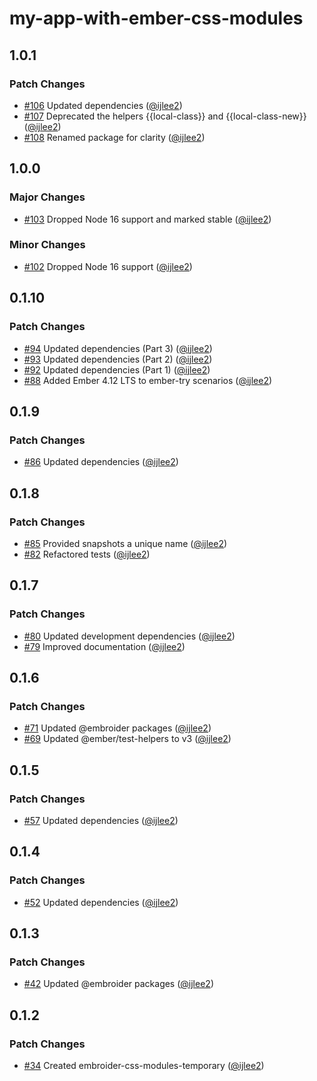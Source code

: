 # my-app-with-ember-css-modules

## 1.0.1

### Patch Changes

- [#106](https://github.com/ijlee2/embroider-css-modules/pull/106) Updated dependencies ([@ijlee2](https://github.com/ijlee2))
- [#107](https://github.com/ijlee2/embroider-css-modules/pull/107) Deprecated the helpers {{local-class}} and {{local-class-new}} ([@ijlee2](https://github.com/ijlee2))
- [#108](https://github.com/ijlee2/embroider-css-modules/pull/108) Renamed package for clarity ([@ijlee2](https://github.com/ijlee2))

## 1.0.0

### Major Changes

- [#103](https://github.com/ijlee2/embroider-css-modules/pull/103) Dropped Node 16 support and marked stable ([@ijlee2](https://github.com/ijlee2))

### Minor Changes

- [#102](https://github.com/ijlee2/embroider-css-modules/pull/102) Dropped Node 16 support ([@ijlee2](https://github.com/ijlee2))

## 0.1.10

### Patch Changes

- [#94](https://github.com/ijlee2/embroider-css-modules/pull/94) Updated dependencies (Part 3) ([@ijlee2](https://github.com/ijlee2))
- [#93](https://github.com/ijlee2/embroider-css-modules/pull/93) Updated dependencies (Part 2) ([@ijlee2](https://github.com/ijlee2))
- [#92](https://github.com/ijlee2/embroider-css-modules/pull/92) Updated dependencies (Part 1) ([@ijlee2](https://github.com/ijlee2))
- [#88](https://github.com/ijlee2/embroider-css-modules/pull/88) Added Ember 4.12 LTS to ember-try scenarios ([@ijlee2](https://github.com/ijlee2))

## 0.1.9

### Patch Changes

- [#86](https://github.com/ijlee2/embroider-css-modules/pull/86) Updated dependencies ([@ijlee2](https://github.com/ijlee2))

## 0.1.8

### Patch Changes

- [#85](https://github.com/ijlee2/embroider-css-modules/pull/85) Provided snapshots a unique name ([@ijlee2](https://github.com/ijlee2))
- [#82](https://github.com/ijlee2/embroider-css-modules/pull/82) Refactored tests ([@ijlee2](https://github.com/ijlee2))

## 0.1.7

### Patch Changes

- [#80](https://github.com/ijlee2/embroider-css-modules/pull/80) Updated development dependencies ([@ijlee2](https://github.com/ijlee2))
- [#79](https://github.com/ijlee2/embroider-css-modules/pull/79) Improved documentation ([@ijlee2](https://github.com/ijlee2))

## 0.1.6

### Patch Changes

- [#71](https://github.com/ijlee2/embroider-css-modules/pull/71) Updated @embroider packages ([@ijlee2](https://github.com/ijlee2))
- [#69](https://github.com/ijlee2/embroider-css-modules/pull/69) Updated @ember/test-helpers to v3 ([@ijlee2](https://github.com/ijlee2))

## 0.1.5

### Patch Changes

- [#57](https://github.com/ijlee2/embroider-css-modules/pull/57) Updated dependencies ([@ijlee2](https://github.com/ijlee2))

## 0.1.4

### Patch Changes

- [#52](https://github.com/ijlee2/embroider-css-modules/pull/52) Updated dependencies ([@ijlee2](https://github.com/ijlee2))

## 0.1.3

### Patch Changes

- [#42](https://github.com/ijlee2/embroider-css-modules/pull/42) Updated @embroider packages ([@ijlee2](https://github.com/ijlee2))

## 0.1.2

### Patch Changes

- [#34](https://github.com/ijlee2/embroider-css-modules/pull/34) Created embroider-css-modules-temporary ([@ijlee2](https://github.com/ijlee2))
